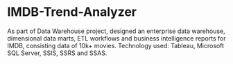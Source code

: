 # IMDB-Trend-Analyzer
As part of Data Warehouse project, designed an enterprise data warehouse, dimensional data marts, ETL workflows and business intelligence reports for IMDB, consisting data of 10k+ movies.
Technology used: Tableau, Microsoft SQL Server, SSIS, SSRS and SSAS.
